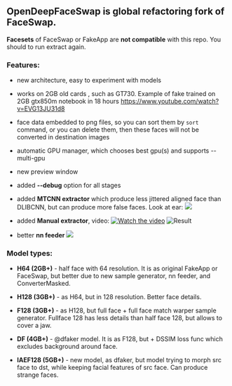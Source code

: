 ## **OpenDeepFaceSwap** is global refactoring fork of FaceSwap.

**Facesets** of FaceSwap or FakeApp are **not compatible** with this repo. You should to run extract again.

### **Features**:

- new architecture, easy to experiment with models

- works on 2GB old cards , such as GT730. Example of fake trained on 2GB gtx850m notebook in 18 hours https://www.youtube.com/watch?v=EVG13JU31d8

- face data embedded to png files, so you can sort them by `sort` command, or you can delete them, then these faces will not be converted in destination images

- automatic GPU manager, which chooses best gpu(s) and supports --multi-gpu

- new preview window

- added **--debug** option for all stages

- added **MTCNN extractor** which produce less jittered aligned face than DLIBCNN, but can produce more false faces. Look at ear:
![](https://i.imgur.com/5qLiiOV.gif)

- added **Manual extractor**, video:
[![Watch the video](https://i.imgur.com/BDrPKR2.jpg)](https://webm.video/i/ogL0DL.mp4)
![Result](https://user-images.githubusercontent.com/8076202/38454756-0fa7a86c-3a7e-11e8-9065-182b4a8a7a43.gif)

- better **nn feeder**
![](https://github.com/iperov/OpenDeepFaceSwap/blob/master/doc/nnfeedprinciple.jpg)

### **Model types**:

- **H64 (2GB+)** - half face with 64 resolution. It is as original FakeApp or FaceSwap, but better due to new sample generator, nn feeder, and ConverterMasked.

- **H128 (3GB+)** - as H64, but in 128 resolution. Better face details.

- **F128 (3GB+)** - as H128, but full face + full face match warper sample generator. Fullface 128 has less details than half face 128, but allows to cover a jaw.

- **DF (4GB+)** - @dfaker model. It is as F128, but + DSSIM loss func which excludes background around face.

- **IAEF128 (5GB+)** - new model, as dfaker, but model trying to morph src face to dst, while keeping facial features of src face. Can produce strange faces.
